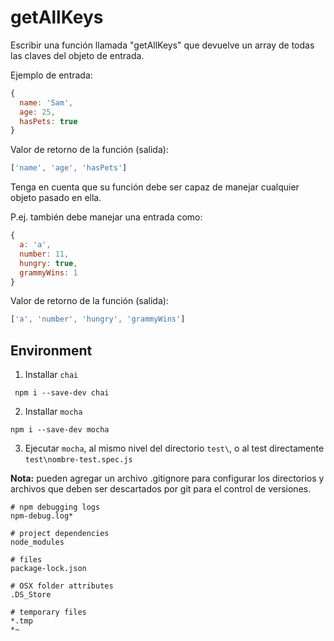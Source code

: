 # getAllKeys

Escribir una función llamada "getAllKeys" que devuelve un array de todas las
claves del objeto de entrada.

Ejemplo de entrada:

```js
{
  name: 'Sam',
  age: 25,
  hasPets: true
}
```

Valor de retorno de la función (salida):

```js
['name', 'age', 'hasPets']
```

Tenga en cuenta que su función debe ser capaz de manejar cualquier objeto pasado
en ella.

P.ej.
también debe manejar una entrada como:

```js
{
  a: 'a',
  number: 11,
  hungry: true,
  grammyWins: 1
}
```

Valor de retorno de la función (salida):

```js
['a', 'number', 'hungry', 'grammyWins']
```
## Environment

1. Installar `chai`
```
 npm i --save-dev chai
```
2. Installar `mocha`
```
npm i --save-dev mocha
```
3. Ejecutar `mocha`, al mismo nivel del directorio `test\`, o al test directamente `test\nombre-test.spec.js`

**Nota:** pueden agregar un archivo .gitignore para configurar los directorios y archivos que deben ser descartados por git para el control de versiones.

```
# npm debugging logs
npm-debug.log*

# project dependencies
node_modules

# files
package-lock.json

# OSX folder attributes
.DS_Store

# temporary files
*.tmp
*~
```